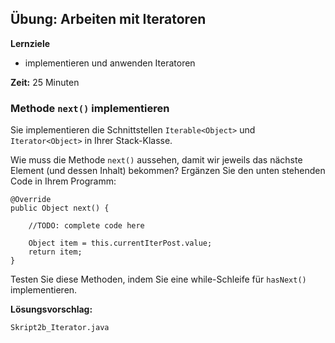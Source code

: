 ## Übung: Arbeiten mit Iteratoren
**Lernziele**

* implementieren und anwenden Iteratoren 

**Zeit:** 25 Minuten

### Methode `next()` implementieren
Sie implementieren die Schnittstellen `Iterable<Object>` und `Iterator<Object>` in Ihrer Stack-Klasse.

Wie muss die Methode `next()` aussehen, damit wir jeweils das nächste
Element (und dessen Inhalt) bekommen? Ergänzen Sie den unten stehenden
Code in Ihrem Programm:

~~~~~~~~~~~~~~~~~
@Override
public Object next() {

	//TODO: complete code here
		
	Object item = this.currentIterPost.value;	
	return item;
}
~~~~~~~~~~~~~~~~~~~~~~

Testen Sie diese Methoden, indem Sie eine while-Schleife für `hasNext()`
implementieren.

**Lösungsvorschlag:**
	
`Skript2b_Iterator.java`

<!-- skipping this
### Array umgekehrt ausgeben mit Verwendung von `Iterator`

Schreiben Sie eine neue Stack-Klasse. Im Konstruktor wird ein `int`-Array entgegen genommen und dessen Elemente in den Stack eingelesen. Eine weitere Klassenmethode soll die Stack-Elemente in umgekehrter Reihenfolge ausgeben. Implementieren Sie dabei
das Interface `Iterator` und passen Sie die vom Interface verlangten Methoden an, also:

`public boolean hasNext()`

-   Prüfe, ob es noch Elemente im Array hat

`public Object next()`

-   Gib das Element in umgekehrter Position aus (also data\[--i\])

-->